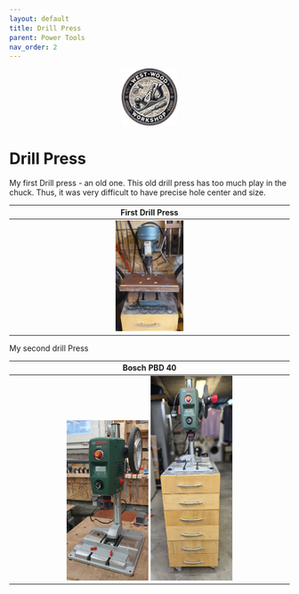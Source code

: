 ```yaml
---
layout: default
title: Drill Press
parent: Power Tools
nav_order: 2
---
```


<p align="center"> <img src="../media/www_logo.png" width="20%" height="20%"/> </p>

#  Drill Press

My first Drill press - an old one. This old drill press has too much play in the chuck. 
Thus, it was very difficult to have precise hole center and size. 


|                                                                 First Drill Press                                                                 |
|:-------------------------------------------------------------------------------------------------------------------------------------------------:|
| [<img alt="image" height="25%" src="/media/Drill_Press.jpg" width="25%"/>](https://garlatti.github.io/media/Drill_Press.jpg)  | 

 My second drill Press

|                                                                                                                                      Bosch PBD 40                                                                                                                                       |
|:---------------------------------------------------------------------------------------------------------------------------------------------------------------------------------------------------------------------------------------------------------------------------------------:|
|          [<img alt="image" height="30%" src="/media/Bosch_PBD_40.jpg" width="30%"/>](https://garlatti.github.io/media/Bosch_PBD_40.jpg)      [<img alt="image" height="30%" src="/media/Drill_Press_furniture.jpg" width="30%"/>](https://garlatti.github.io/media/Drill_Press_furniture.jpg)        | 